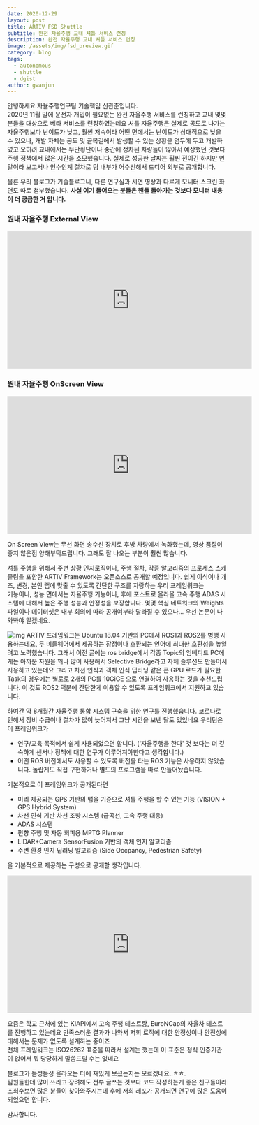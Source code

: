 ```yaml
---
date: 2020-12-29
layout: post
title: ARTIV FSD Shuttle
subtitle: 완전 자율주행 교내 셔틀 서비스 런칭
description: 완전 자율주행 교내 셔틀 서비스 런칭
image: /assets/img/fsd_preview.gif 
category: blog
tags:
  - autonomous
  - shuttle
  - dgist
author: gwanjun
---
```


안녕하세요 자율주행연구팀 기술책임 신관준입니다.    
2020년 11월 말에 운전자 개입이 필요없는 완전 자율주행 서비스를 런칭하고 교내 몇몇 분들을 대상으로 베타 서비스를 런칭하였는데요
셔틀 자율주행은 실제로 공도로 나가는 자율주행보다 난이도가 낮고, 훨씬 저속이라 어떤 면에서는 난이도가 상대적으로 낮을 수 있으나, 개발 자체는 공도 및 골목길에서 발생할 수 있는 상황을 염두에 두고 개발하였고 오히려 교내에서는 무단횡단이나 중간에 정차된 차량들이 
많아서 예상했던 것보다 주행 정책에서 많은 시간을 소모했습니다. 실제로 성공한 날짜는 훨씬 전이긴 하지만 연말이라 보고서나 인수인계 절차로 팀 내부가 어수선해서 드디어 외부로 공개합니다.


물론 우리 블로그가 기술블로그니, 다른 연구실과 시연 영상과 다르게 모니터 스크린 화면도 따로 첨부했습니다. __사실 여기 들어오는 분들은 핸들 돌아가는 것보다 모니터 내용이 더 궁금한 거 압니다.__

### 원내 자율주행 External View
<iframe width="560" height="315" src="https://www.youtube.com/embed/a7RJmi-d-v4" frameborder="0" allow="accelerometer; autoplay; clipboard-write; encrypted-media; gyroscope; picture-in-picture" allowfullscreen></iframe>


### 원내 자율주행 OnScreen View
<iframe width="560" height="315" src="https://www.youtube.com/embed/zy5BGoSApIk" frameborder="0" allow="accelerometer; autoplay; clipboard-write; encrypted-media; gyroscope; picture-in-picture" allowfullscreen></iframe>

On Screen View는 무선 화면 송수신 장치로 후방 차량에서 녹화했는데, 영상 품질이 좋지 않은점 양해부탁드립니다. 그래도 잘 나오는 부분이 훨씬 많습니다.

셔틀 주행을 위해서 주변 상황 인지로직이나, 주행 절차, 각종 알고리즘의 프로세스 스케줄링을 포함한 ARTIV Framework는 오픈소스로 공개할 예정입니다. 쉽게 이식이나 개조, 변경, 본인 랩에 맞출 수 있도록 간단한 구조를 자랑하는 우리 프레임워크는   
기능이나, 성능 면에서는 자율주행 기능이나, 후에 포스트로 올라올 고속 주행 ADAS 시스템에 대해서 높은 주행 성능과 안정성을 보장합니다. 몇몇 핵심 네트워크의 Weights 파일이나 데이터셋운 내부 회의에 따라 공개여부라 달라질 수 있으나... 우선 논문이 나와봐야 알겠네요.  

![img](/assets/img/framework_stack.png)
ARTIV 프레임워크는 Ubuntu 18.04 기반의 PC에서 ROS1과 ROS2를 병행 사용하는데요, 두 미들웨어에서 제공하는 장점이나 호환되는 언어에 최대한 호환성을 높일려고 노력했습니다. 그래서 이전 글에는 ros bridge에서 각종 Topic의 임베디드 PC에게는 아까운 자원을 꽤나 많이 사용해서 Selective Bridge라고 자체 솔루션도 만들어서 사용하고 있는데요
그리고 차선 인식과 객체 인식 딥러닝 같은 큰 GPU 로드가 필요한 Task의 경우에는 별로로 2개의 PC를 10GiGE 으로 연결하여 사용하는 것을 추천드립니다. 이 것도 ROS2 덕분에 간단한게 이용할 수 있도록 프레임워크에서 지원하고 있습니다.

하여간 약 8개월간 자율주행 통합 시스템 구축을 위한 연구를 진행했습니다. 코로나로 인해서 장비 수급이나 절차가 많이 늦어져서 그냥 시간을 보낸 달도 있었네요
우리팀은 이 프레임워크가
* 연구/교육 목적에서 쉽게 사용되었으면 합니다. ('자율주행을 한다' 것 보다는 더 깊숙하게 센서나 정책에 대한 연구가 이루어져야한다고 생각합니다.)
* 어떤 ROS 버전에서도 사용할 수 있도록 버전을 타는 ROS 기능은 사용하지 않았습니다. 놀랍게도 직접 구현하거나 별도의 프로그램을 따로 만들어놨습니다.   


기본적으로 이 프레임워크가 공개된다면 
* 미리 제공되는 GPS 기반의 맵을 기준으로 셔틀 주행을 할 수 있는 기능 (VISION + GPS Hybrid System)
* 차선 인식 기반 차선 조향 시스템 (급곡선, 고속 주행 대응)
* ADAS 시스템
* 편향 주행 및 자동 회피용 MPTG Planner
* LIDAR+Camera SensorFusion 기반의 객체 인지 알고리즘
* 주변 환경 인지 딥러닝 알고리즘 (Side Occpancy, Pedestrian Safety)

을 기본적으로 제공하는 구성으로 공개할 생각입니다.

<iframe width="560" height="315" src="https://www.youtube.com/embed/eDKE3Xn6om8" frameborder="0" allow="accelerometer; autoplay; clipboard-write; encrypted-media; gyroscope; picture-in-picture" allowfullscreen></iframe>

요즘은 학교 근처에 있는 KIAPI에서 고속 주행 테스트랑, EuroNCap의 자율차 테스트를 진행하고 있는데요 만족스러운 결과가 나와서 저희 로직에 대한 안정성이나 안전성에 대해서는 문제가 없도록 설계하는 중이죠  
전체 프레임워크는 ISO26262 표준을 따라서 설계는 했는데 이 표준은 정식 인증기관이 없어서 뭐 당당하게 말씀드릴 수는 없네요  



블로그가 듬성듬성 올라오는 터에 재밌게 보셨는지는 모르겠네요..ㅎㅎ.  
팀원들한테 많이 쓰라고 장려해도 전부 글쓰는 것보다 코드 작성하는게 좋은 친구들이라
조회수보면 많은 분들이 찾아와주시는데 후에 저희 레포가 공개되면 연구에 많은 도움이 되었으면 합니다.

감사합니다.


